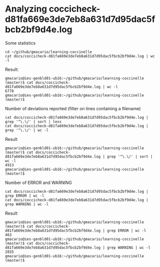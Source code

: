 # Analyzing coccicheck-d81fa669e3de7eb8a631d7d95dac5fbcb2bf9d4e.log

<!-- 2017-10-06 09:00 CEST -->

Some statistics

```
cd ~/github/gmacario/learning-coccinelle
cat docs/coccicheck-d81fa669e3de7eb8a631d7d95dac5fbcb2bf9d4e.log | wc -l
```

Result:

```
gmacario@ies-genbld01-ub16:~/github/gmacario/learning-coccinelle (master)$ cat docs/coccicheck-d81fa669e3de7eb8a631d7d95dac5fbcb2bf9d4e.log | wc -l
6778
gmacario@ies-genbld01-ub16:~/github/gmacario/learning-coccinelle (master)$
```

Number of deviations reported (filter on lines containing a filename)

```
cat docs/coccicheck-d81fa669e3de7eb8a631d7d95dac5fbcb2bf9d4e.log | grep '^\.\/' | sort | less
cat docs/coccicheck-d81fa669e3de7eb8a631d7d95dac5fbcb2bf9d4e.log | grep '^\.\/' | wc -l
```

Result

```
gmacario@ies-genbld01-ub16:~/github/gmacario/learning-coccinelle (master)$ cat docs/coccicheck-d81fa669e3de7eb8a631d7d95dac5fbcb2bf9d4e.log | grep '^\.\/' | sort | wc -l
4913
gmacario@ies-genbld01-ub16:~/github/gmacario/learning-coccinelle (master)$
```

Number of ERROR and WARNING

```
cat docs/coccicheck-d81fa669e3de7eb8a631d7d95dac5fbcb2bf9d4e.log | grep ERROR | wc -l
cat docs/coccicheck-d81fa669e3de7eb8a631d7d95dac5fbcb2bf9d4e.log | grep WARNING | wc -l
```

Result

```
gmacario@ies-genbld01-ub16:~/github/gmacario/learning-coccinelle (master)$ cat docs/coccicheck-d81fa669e3de7eb8a631d7d95dac5fbcb2bf9d4e.log | grep ERROR | wc -l
463
gmacario@ies-genbld01-ub16:~/github/gmacario/learning-coccinelle (master)$ cat docs/coccicheck-d81fa669e3de7eb8a631d7d95dac5fbcb2bf9d4e.log | grep WARNING | wc -l
2835
gmacario@ies-genbld01-ub16:~/github/gmacario/learning-coccinelle (master)$
```

<!-- EOF -->
